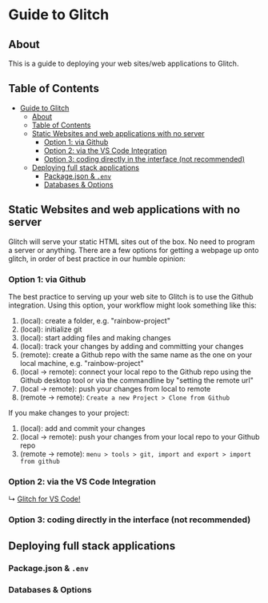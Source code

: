 # Guide to Glitch

## About

This is a guide to deploying your web sites/web applications to Glitch.

## Table of Contents

- [Guide to Glitch](#guide-to-glitch)
    - [About](#about)
    - [Table of Contents](#table-of-contents)
    - [Static Websites and web applications with no server](#static-websites-and-web-applications-with-no-server)
        - [Option 1: via Github](#option-1-via-github)
        - [Option 2: via the VS Code Integration](#option-2-via-the-vs-code-integration)
        - [Option 3: coding directly in the interface (not recommended)](#option-3-coding-directly-in-the-interface-not-recommended)
    - [Deploying full stack applications](#deploying-full-stack-applications)
        - [Package.json & `.env`](#packagejson--env)
        - [Databases & Options](#databases--options)

## Static Websites and web applications with no server

Glitch will serve your static HTML sites out of the box. No need to program a server or anything. There are a few
options for getting a webpage up onto glitch, in order of best practice in our humble opinion:

### Option 1: via Github

The best practice to serving up your web site to Glitch is to use the Github integration. Using this option, your
workflow might look something like this:

1. (local): create a folder, e.g. "rainbow-project"
2. (local): initialize git
3. (local): start adding files and making changes
4. (local): track your changes by adding and committing your changes
5. (remote): create a Github repo with the same name as the one on your local machine, e.g. "rainbow-project"
6. (local → remote): connect your local repo to the Github repo using the Github desktop tool or via the commandline
   by "setting the remote url"
7. (local → remote): push your changes from local to remote
8. (remote → remote): `Create a new Project > Clone from Github`

If you make changes to your project:

1. (local): add and commit your changes
2. (local → remote): push your changes from your local repo to your Github repo
3. (remote → remote): `menu > tools > git, import and export > import from github`

### Option 2: via the VS Code Integration

↳ [Glitch for VS Code!](https://glitch.com/culture/announcing-glitch-for-visual-studio-code/)

### Option 3: coding directly in the interface (not recommended)

## Deploying full stack applications

### Package.json & `.env`

### Databases & Options